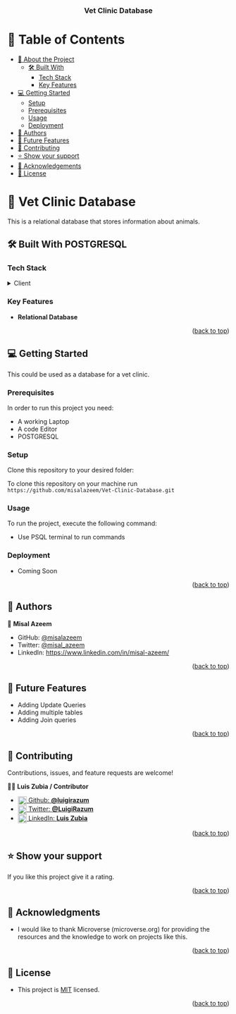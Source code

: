 <a name="readme-top"></a>

<div align="center">

  <h3><b>Vet Clinic Database</b></h3>

</div>

<!-- TABLE OF CONTENTS -->

# 📗 Table of Contents

- [📖 About the Project](#about-project)
  - [🛠 Built With](#built-with)
    - [Tech Stack](#tech-stack)
    - [Key Features](#key-features)
- [💻 Getting Started](#getting-started)
  - [Setup](#setup)
  - [Prerequisites](#prerequisites)
  - [Usage](#usage)
  - [Deployment](#triangular_flag_on_post-deployment)
- [👥 Authors](#authors)
- [🔭 Future Features](#future-features)
- [🤝 Contributing](#contributing)
- [⭐️ Show your support](#support)
- [🙏 Acknowledgements](#acknowledgements)
- [📝 License](#license)

<!-- PROJECT DESCRIPTION -->

# 📖 Vet Clinic Database <a name="about-project"></a>

This is a relational database that stores information about animals.

## 🛠 Built With <a name="built-with">POSTGRESQL</a>

### Tech Stack <a name="tech-stack"></a>

<details>
  <summary>Client</summary>
  <ul>
    <li><a href="#">POSTGRESQL</a></li>
    <li><a href="#">pgAdmin 4</a></li>
  </ul>
</details>

<!-- Features -->

### Key Features <a name="key-features"></a>

- **Relational Database**

<p align="right">(<a href="#readme-top">back to top</a>)</p>

<!-- GETTING STARTED -->

## 💻 Getting Started <a name="getting-started"></a>

This could be used as a database for a vet clinic.

### Prerequisites

In order to run this project you need:

- A working Laptop
- A code Editor
- POSTGRESQL
<!--
Example command:

```sh
 gem install rails
```

-->

### Setup

Clone this repository to your desired folder:

To clone this repository on your machine run `https://github.com/misalazeem/Vet-Clinic-Database.git`

<!--
Example commands:

```sh
  cd my-folder
  git clone git@github.com:myaccount/my-project.git
```
--->

### Usage

To run the project, execute the following command:

- Use PSQL terminal to run commands

<!--
Example command:

```sh
  rails server
```
--->

### Deployment

- Coming Soon

<!--
Example:

```sh

```
 -->

<p align="right">(<a href="#readme-top">back to top</a>)</p>

<!-- AUTHORS -->

## 👥 Authors <a name="authors"></a>

👤 **Misal Azeem**

- GitHub: [@misalazeem](https://github.com/misalazeem)
- Twitter: [@misal_azeem](https://twitter.com/misal_azeem)
- LinkedIn: https://www.linkedin.com/in/misal-azeem/

<p align="right">(<a href="#readme-top">back to top</a>)</p>

<!-- FUTURE FEATURES -->

## 🔭 Future Features <a name="future-features"></a>

- Adding Update Queries
- Adding multiple tables
- Adding Join queries

<p align="right">(<a href="#readme-top">back to top</a>)</p>

<!-- CONTRIBUTING -->

## 🤝 Contributing <a name="contributing"></a>

Contributions, issues, and feature requests are welcome!

👨‍💻 **Luis Zubia / Contributor**

<ul>
  <li>
      <a href="https://github.com/luigirazum">
      <img align="center" width="20px" src="https://upload.wikimedia.org/wikipedia/commons/2/24/Github_logo_svg.svg" alt="github logo" />
      Github: <b>@luigirazum</b>
      </a>
    </li>
    <li>
      <a href="https://twitter.com/LuigiRazum">
      <img align="center" width="20px" src="https://upload.wikimedia.org/wikipedia/commons/6/6f/Logo_of_Twitter.svg" alt="twitter logo" />
      Twitter: <b>@LuigiRazum</b>
      </a>
    </li>
    <li>
      <a href="https://linkedin.com/in/luiszubia">
      <img align="center" width="20px" src="https://upload.wikimedia.org/wikipedia/commons/c/ca/LinkedIn_logo_initials.png" alt="linkedin logo" />
      LinkedIn: <b>Luis Zubia</b>
      </a>
    </li>
</ul>

<p align="right">(<a href="#readme-top">back to top</a>)</p>

<!-- SUPPORT -->

## ⭐️ Show your support <a name="support"></a>

If you like this project give it a rating.

<p align="right">(<a href="#readme-top">back to top</a>)</p>

<!-- ACKNOWLEDGEMENTS -->

## 🙏 Acknowledgments <a name="acknowledgements"></a>

- I would like to thank Microverse (microverse.org) for providing the resources and the knowledge to work on projects like this.

<p align="right">(<a href="#readme-top">back to top</a>)</p>

<!-- LICENSE -->

## 📝 License <a name="license"></a>

- This project is [MIT](./LICENSE) licensed.

<p align="right">(<a href="#readme-top">back to top</a>)</p>
